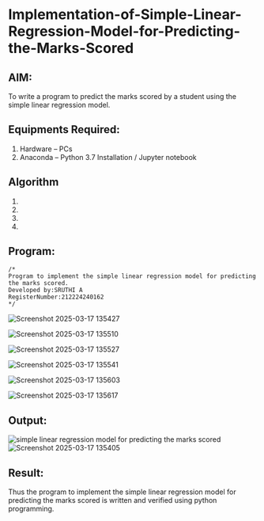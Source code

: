# Implementation-of-Simple-Linear-Regression-Model-for-Predicting-the-Marks-Scored

## AIM:
To write a program to predict the marks scored by a student using the simple linear regression model.

## Equipments Required:
1. Hardware – PCs
2. Anaconda – Python 3.7 Installation / Jupyter notebook

## Algorithm
1. 
2. 
3. 
4. 

## Program:
```
/*
Program to implement the simple linear regression model for predicting the marks scored.
Developed by:SRUTHI A
RegisterNumber:212224240162 
*/
```
![Screenshot 2025-03-17 135427](https://github.com/user-attachments/assets/93b915c0-e665-489d-850c-87940de19bb5)

![Screenshot 2025-03-17 135510](https://github.com/user-attachments/assets/db3f4d58-cbf3-4d87-98c8-3606b69e5878)

![Screenshot 2025-03-17 135527](https://github.com/user-attachments/assets/9bc1be80-0baa-4a74-8f2b-80dff5d84a9e)

![Screenshot 2025-03-17 135541](https://github.com/user-attachments/assets/5b575b5d-8505-4df2-a6f6-f75ff0335eaf)


![Screenshot 2025-03-17 135603](https://github.com/user-attachments/assets/f550d97a-0b09-4692-b737-993b976d92c7)

![Screenshot 2025-03-17 135617](https://github.com/user-attachments/assets/beef89f8-07b1-4680-9408-5124d773b0a6)














## Output:
![simple linear regression model for predicting the marks scored](sam.png)
![Screenshot 2025-03-17 135405](https://github.com/user-attachments/assets/60ca2b65-d8c7-49d3-9cca-d066e1733716)




## Result:
Thus the program to implement the simple linear regression model for predicting the marks scored is written and verified using python programming.
